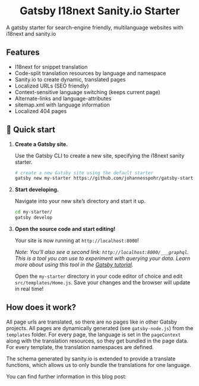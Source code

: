 <h1 align="center">
  Gatsby I18next Sanity.io Starter
</h1>

A gatsby starter for search-engine friendly, multilanguage websites with i18next and sanity.io

## Features

- I18next for snippet translation
- Code-split translation resources by language and namespace
- Sanity.io to create dynamic, translated pages
- Localized URLs (SEO friendly)
- Context-sensitive language switching (keeps current page)
- Alternate-links and language-attributes
- sitemap.xml with language information
- Localized 404 pages


## 🚀 Quick start

1.  **Create a Gatsby site.**

    Use the Gatsby CLI to create a new site, specifying the i18next sanity starter.

    ```sh
    # create a new Gatsby site using the default starter
    gatsby new my-starter https://github.com/johannesspohr/gatsby-starter-i18next-sanity
    ```

1.  **Start developing.**

    Navigate into your new site’s directory and start it up.

    ```sh
    cd my-starter/
    gatsby develop
    ```

1.  **Open the source code and start editing!**

    Your site is now running at `http://localhost:8000`!

    _Note: You'll also see a second link: _`http://localhost:8000/___graphql`_. This is a tool you can use to experiment with querying your data. Learn more about using this tool in the [Gatsby tutorial](https://www.gatsbyjs.org/tutorial/part-five/#introducing-graphiql)._

    Open the `my-starter` directory in your code editor of choice and edit `src/templates/Home.js`. Save your changes and the browser will update in real time!

## How does it work?

All page urls are translated, so there are no pages like in other Gatsby projects. All pages are dynamically generated (see `gatsby-node.js`) from the `templates` folder.
For every page, the language is set in the `pageContext` along with the translation resources, so they get bundled in the page data. For every template, the translation namespaces are defined.

The schema generated by sanity.io is extended to provide a translate functions, which allows us to only bundle the translations for one language.

You can find further information in this blog post:


